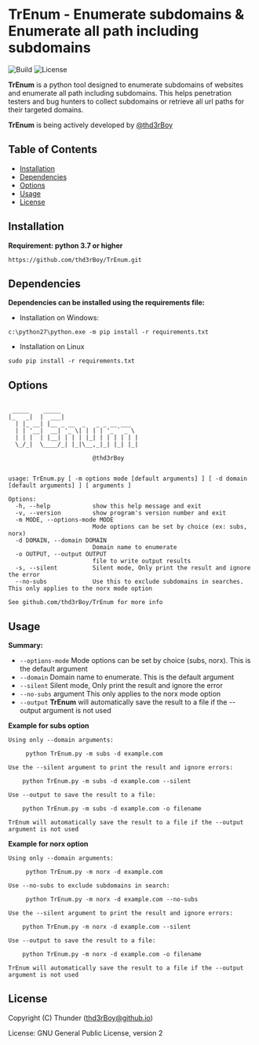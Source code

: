 # TrEnum - Enumerate subdomains & Enumerate all path including subdomains

![Build](https://img.shields.io/badge/Built%20with-Python-Blue)
![License](https://img.shields.io/github/license/thd3rBoy/TrEnum.svg)


**TrEnum** is a python tool designed to enumerate subdomains of websites and enumerate all path including subdomains. This helps penetration testers and bug hunters to collect subdomains or retrieve all url paths for their targeted domains.

**TrEnum** is being actively developed by [@thd3rBoy](https://twitter.com/thd3rBoy)


Table of Contents
------------
* [Installation](#installation)
* [Dependencies](#dependencies)
* [Options](#options)
* [Usage](#usage)
* [License](#license)


Installation
------------

**Requirement: python 3.7 or higher**

```
https://github.com/thd3rBoy/TrEnum.git
```

Dependencies
------------

**Dependencies can be installed using the requirements file:**
  - Installation on Windows:
  ```
  c:\python27\python.exe -m pip install -r requirements.txt
  ```

  - Installation on Linux
  ```
  sudo pip install -r requirements.txt
  ```
          
Options
-------

```

 _____    _____                      
|_   _|  |  ___|                     
  | |_ __| |__ _ __  _   _ _ __ ___  
  | | '__|  __| '_ \| | | | '_ ` _ \ 
  | | |  | |__| | | | |_| | | | | | |
  \_/_|  \____/_| |_|\__,_|_| |_| |_|

                        @thd3rBoy


usage: TrEnum.py [ -m options mode [default arguments] ] [ -d domain [default arguments] ] [ arguments ]

Options:
  -h, --help            show this help message and exit
  -v, --version         show program's version number and exit
  -m MODE, --options-mode MODE
                        Mode options can be set by choice (ex: subs, norx)
  -d DOMAIN, --domain DOMAIN
                        Domain name to enumerate
  -o OUTPUT, --output OUTPUT
                        file to write output results
  -s, --silent          Silent mode, Only print the result and ignore the error
  --no-subs             Use this to exclude subdomains in searches. This only applies to the norx mode option

See github.com/thd3rBoy/TrEnum for more info
```

Usage
-----

**Summary:**
  - `--options-mode` Mode options can be set by choice (subs, norx). This is the default argument
  - `--domain` Domain name to enumerate. This is the default argument
  - `--silent` Silent mode, Only print the result and ignore the error
  - `--no-subs` argument This only applies to the norx mode option
  - `--output` **TrEnum** will automatically save the result to a file if the --output argument is not used
  
**Example for subs option**

    Using only --domain arguments:
    
         python TrEnum.py -m subs -d example.com
         
    Use the --silent argument to print the result and ignore errors:
    
        python TrEnum.py -m subs -d example.com --silent
        
    Use --output to save the result to a file:
        
        python TrEnum.py -m subs -d example.com -o filename
        
    TrEnum will automatically save the result to a file if the --output argument is not used
    
    
**Example for norx option**
    
    Using only --domain arguments:
    
         python TrEnum.py -m norx -d example.com
         
    Use --no-subs to exclude subdomains in search:
    
         python TrEnum.py -m norx -d example.com --no-subs
         
    Use the --silent argument to print the result and ignore errors:
    
        python TrEnum.py -m norx -d example.com --silent
        
    Use --output to save the result to a file:
        
        python TrEnum.py -m norx -d example.com -o filename
        
    TrEnum will automatically save the result to a file if the --output argument is not used
    

License
---------------
Copyright (C) Thunder (thd3rBoy@github.io)

License: GNU General Public License, version 2
                                                                                    
